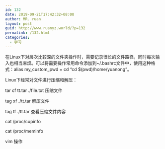 ```yaml
---
id: 132
date: 2019-09-21T17:42:32+08:00
author: MR. ruan
layout: post
guid: http://www.ruanyz.world/?p=132
permalink: /132.html
categories:
  - 学习
---
```

在Linux下对层次比较深的文件夹操作时，需要记录很长的文件路径，同时每次输入也相当麻烦。可以将需要操作常用命令添加到~/.bashrc文件中，使用这种格式：alias my\_custom\_pwd = cd &#8220;cd $(pwd)/home/yuanong&#8221;。

Linux下经常对文件进行压缩和解压：

tar cf tt.tar ./file.txt 压缩文件

tag xf ./tt.tar 解压文件

tag tf ./tt.tar 查看压缩文件内容

cat /proc/cupinfo 

cat /proc/meminfo

vim 操作